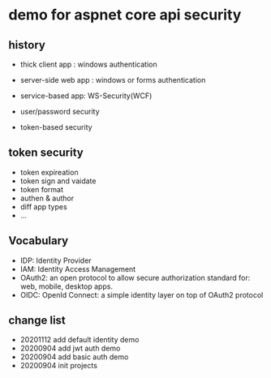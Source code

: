 # demo for aspnet core api security

## history

- thick client app : windows authentication
- server-side web app : windows or forms authentication
- service-based app: WS-Security(WCF)


- user/password security
- token-based security


## token security

- token expireation
- token sign and vaidate
- token format
- authen & author
- diff app types
- ...

## Vocabulary

- IDP: Identity Provider
- IAM: Identity Access Management
- OAuth2: an open protocol to allow secure authorization standard for: web, mobile, desktop apps.
- OIDC: OpenId Connect: a simple identity layer on top of OAuth2 protocol



## change list

- 20201112 add default identity demo
- 20200904 add jwt auth demo
- 20200904 add basic auth demo
- 20200904 init projects